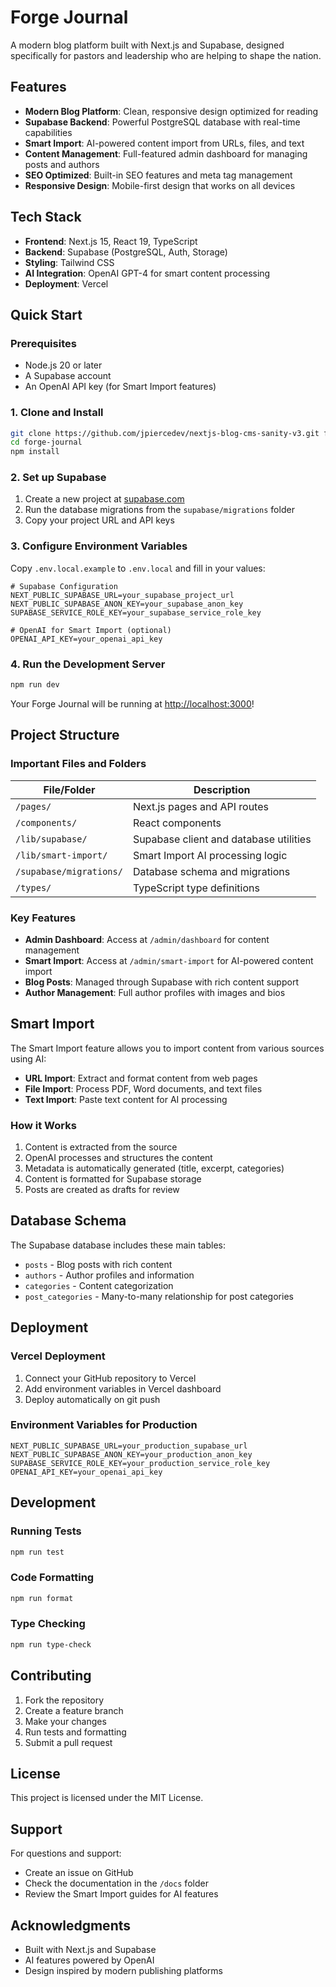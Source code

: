 # Forge Journal

A modern blog platform built with Next.js and Supabase, designed specifically for pastors and leadership who are helping to shape the nation.

## Features

- **Modern Blog Platform**: Clean, responsive design optimized for reading
- **Supabase Backend**: Powerful PostgreSQL database with real-time capabilities
- **Smart Import**: AI-powered content import from URLs, files, and text
- **Content Management**: Full-featured admin dashboard for managing posts and authors
- **SEO Optimized**: Built-in SEO features and meta tag management
- **Responsive Design**: Mobile-first design that works on all devices

## Tech Stack

- **Frontend**: Next.js 15, React 19, TypeScript
- **Backend**: Supabase (PostgreSQL, Auth, Storage)
- **Styling**: Tailwind CSS
- **AI Integration**: OpenAI GPT-4 for smart content processing
- **Deployment**: Vercel

## Quick Start

### Prerequisites

- Node.js 20 or later
- A Supabase account
- An OpenAI API key (for Smart Import features)

### 1. Clone and Install

```bash
git clone https://github.com/jpiercedev/nextjs-blog-cms-sanity-v3.git forge-journal
cd forge-journal
npm install
```

### 2. Set up Supabase

1. Create a new project at [supabase.com](https://supabase.com)
2. Run the database migrations from the `supabase/migrations` folder
3. Copy your project URL and API keys

### 3. Configure Environment Variables

Copy `.env.local.example` to `.env.local` and fill in your values:

```env
# Supabase Configuration
NEXT_PUBLIC_SUPABASE_URL=your_supabase_project_url
NEXT_PUBLIC_SUPABASE_ANON_KEY=your_supabase_anon_key
SUPABASE_SERVICE_ROLE_KEY=your_supabase_service_role_key

# OpenAI for Smart Import (optional)
OPENAI_API_KEY=your_openai_api_key
```

### 4. Run the Development Server

```bash
npm run dev
```

Your Forge Journal will be running at [http://localhost:3000](http://localhost:3000)!

## Project Structure

### Important Files and Folders

| File/Folder | Description |
| ----------- | ----------- |
| `/pages/` | Next.js pages and API routes |
| `/components/` | React components |
| `/lib/supabase/` | Supabase client and database utilities |
| `/lib/smart-import/` | Smart Import AI processing logic |
| `/supabase/migrations/` | Database schema and migrations |
| `/types/` | TypeScript type definitions |

### Key Features

- **Admin Dashboard**: Access at `/admin/dashboard` for content management
- **Smart Import**: Access at `/admin/smart-import` for AI-powered content import
- **Blog Posts**: Managed through Supabase with rich content support
- **Author Management**: Full author profiles with images and bios

## Smart Import

The Smart Import feature allows you to import content from various sources using AI:

- **URL Import**: Extract and format content from web pages
- **File Import**: Process PDF, Word documents, and text files
- **Text Import**: Paste text content for AI processing

### How it Works

1. Content is extracted from the source
2. OpenAI processes and structures the content
3. Metadata is automatically generated (title, excerpt, categories)
4. Content is formatted for Supabase storage
5. Posts are created as drafts for review

## Database Schema

The Supabase database includes these main tables:

- `posts` - Blog posts with rich content
- `authors` - Author profiles and information
- `categories` - Content categorization
- `post_categories` - Many-to-many relationship for post categories

## Deployment

### Vercel Deployment

1. Connect your GitHub repository to Vercel
2. Add environment variables in Vercel dashboard
3. Deploy automatically on git push

### Environment Variables for Production

```env
NEXT_PUBLIC_SUPABASE_URL=your_production_supabase_url
NEXT_PUBLIC_SUPABASE_ANON_KEY=your_production_anon_key
SUPABASE_SERVICE_ROLE_KEY=your_production_service_role_key
OPENAI_API_KEY=your_openai_api_key
```

## Development

### Running Tests

```bash
npm run test
```

### Code Formatting

```bash
npm run format
```

### Type Checking

```bash
npm run type-check
```

## Contributing

1. Fork the repository
2. Create a feature branch
3. Make your changes
4. Run tests and formatting
5. Submit a pull request

## License

This project is licensed under the MIT License.

## Support

For questions and support:

- Create an issue on GitHub
- Check the documentation in the `/docs` folder
- Review the Smart Import guides for AI features

## Acknowledgments

- Built with Next.js and Supabase
- AI features powered by OpenAI
- Design inspired by modern publishing platforms